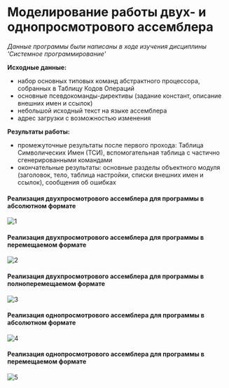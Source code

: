 # Моделирование работы двух- и однопросмотрового ассемблера
_Данные программы были написаны в ходе изучения дисциплины 'Системное программирование'_

**Исходные данные:**
* набор основных типовых команд абстрактного процессора, собранных в Таблицу Кодов Операций
* основные псевдокоманды-директивы (задание констант, описание внешних имен и ссылок)
* небольшой исходный текст на языке ассемблера
* адрес загрузки с возможностью изменения

**Результаты работы:**
* промежуточные результаты после первого прохода: Таблица Символических Имен (ТСИ), вспомогательная таблица с частично сгенерированными командами
* окончательные результаты: основные разделы объектного модуля (заголовок, тело, таблица настройки, списки внешних имен и ссылок), сообщения об ошибках


#### Реализация двухпросмотрового ассемблера для программы в абсолютном формате
![1](https://github.com/tache-osseuse/assembler_handler/assets/71820145/633e35ab-9105-4c96-b0cd-a97c728754ef)
#### Реализация двухпросмотрового ассемблера для программы в перемещаемом формате
![2](https://github.com/tache-osseuse/assembler_handler/assets/71820145/d8fb947d-e072-42f5-9da6-30fa76d63b2f)
#### Реализация двухпросмотрового ассемблера для программы в полноперемещаемом формате
![3](https://github.com/tache-osseuse/assembler_handler/assets/71820145/4c586f0a-a062-4714-b2dd-ca3eaa9bcf21)
#### Реализация однопросмотрового ассемблера для программы в абсолютном формате
![4](https://github.com/tache-osseuse/assembler_handler/assets/71820145/4eb0d716-0e57-4622-9999-d43ee1232ad6)
#### Реализация однопросмотрового ассемблера для программы в перемещаемом формате
![5](https://github.com/tache-osseuse/assembler_handler/assets/71820145/38ce43d9-1624-4616-8b91-f4154a265bc2)
